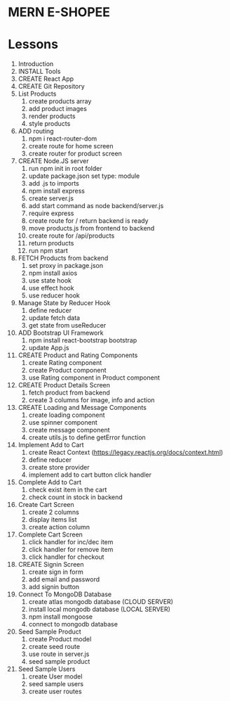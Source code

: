 # MERN E-SHOPEE

# Lessons

1.  Introduction
2.  INSTALL Tools
3.  CREATE React App
4.  CREATE Git Repository
5.  List Products
    1. create products array
    2. add product images
    3. render products
    4. style products
6.  ADD routing
    1. npm i react-router-dom
    2. create route for home screen
    3. create router for product screen
7.  CREATE Node.JS server
    1. run npm init in root folder
    2. update package.json set type: module
    3. add .js to imports
    4. npm install express
    5. create server.js
    6. add start command as node backend/server.js
    7. require express
    8. create route for / return backend is ready
    9. move products.js from frontend to backend
    10. create route for /api/products
    11. return products
    12. run npm start
8.  FETCH Products from backend
    1. set proxy in package.json
    2. npm install axios
    3. use state hook
    4. use effect hook
    5. use reducer hook
9.  Manage State by Reducer Hook
    1. define reducer
    2. update fetch data
    3. get state from useReducer
10. ADD Bootstrap UI Framework
    1. npm install react-bootstrap bootstrap
    2. update App.js
11. CREATE Product and Rating Components
    1. create Rating component
    2. create Product component
    3. use Rating component in Product component
12. CREATE Product Details Screen
    1. fetch product from backend
    2. create 3 columns for image, info and action
13. CREATE Loading and Message Components
    1. create loading component
    2. use spinner component
    3. create message component
    4. create utils.js to define getError function
14. Implement Add to Cart
    1. create React Context (https://legacy.reactjs.org/docs/context.html)
    2. define reducer
    3. create store provider
    4. implement add to cart button click handler
15. Complete Add to Cart
    1. check exist item in the cart
    2. check count in stock in backend
16. Create Cart Screen
    1. create 2 columns
    2. display items list
    3. create action column
17. Complete Cart Screen
    1. click handler for inc/dec item
    2. click handler for remove item
    3. click handler for checkout
18. CREATE Signin Screen
    1. create sign in form
    2. add email and password
    3. add signin button
19. Connect To MongoDB Database
    1. create atlas mongodb database (CLOUD SERVER)
    2. install local mongodb database (LOCAL SERVER)
    3. npm install mongoose
    4. connect to mongodb database
20. Seed Sample Product
    1. create Product model
    2. create seed route
    3. use route in server.js
    4. seed sample product
21. Seed Sample Users
    1. create User model
    2. seed sample users
    3. create user routes
